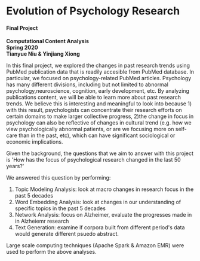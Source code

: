 # Evolution of Psychology Research  
#### Final Project
**Computational Content Analysis**   
**Spring 2020**   
**Tianyue Niu & Yinjiang Xiong**


In this final project, we explored the changes in past research trends using PubMed publication data that is readily accesible from PubMed database. In particular, we focused on psychology-related PubMed articles. Psychology has many different divisions, including but not limited to abnormal psychology,neuroscience, cognition, early development, etc. By analyzing publications content, we will be able to learn more about past research trends. We believe this is interesting and meaningful to look into because 1) with this result, psychologists can concentrate their research efforts on certain domains to make larger collective progress, 2)the change in focus in psychology can also be reflective of changes in cultural trend (e.g. how we view psychologically abnormal patients, or are we focusing more on self-care than in the past, etc), which can have significant sociological or economic implications. 
        
Given the background, the questions that we aim to answer with this project is 'How has the focus of psychological research changed in the last 50 years?'

We answered this question by performing:

1) Topic Modeling Analysis: look at macro changes in research focus in the past 5 decades
2) Word Embedding Analysis: look at changes in our understanding of specific topics in the past 5 decades
3) Network Analysis: focus on Alzheimer, evaluate the progresses made in in Alzheiemr research
4) Text Generation: examine if corpora built from different period's data would generate different psuedo abstract.

Large scale computing techniques (Apache Spark & Amazon EMR) were used to perform the above analyses.
